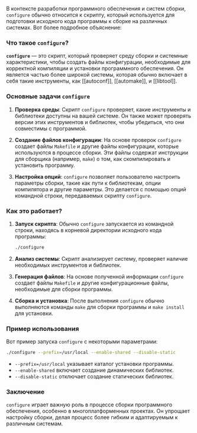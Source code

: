 В контексте разработки программного обеспечения и систем сборки, `configure` обычно относится к скрипту, который используется для подготовки исходного кода программы к сборке на различных системах. Вот более подробное объяснение:

### Что такое `configure`?

**`configure`** — это скрипт, который проверяет среду сборки и системные характеристики, чтобы создать файлы конфигурации, необходимые для корректной компиляции и установки программного обеспечения. Он является частью более широкой системы, которая обычно включает в себя такие инструменты, как [[autoconf]], [[automake]], и [[libtool]].

### Основные задачи `configure`

1. **Проверка среды**: Скрипт `configure` проверяет, какие инструменты и библиотеки доступны на вашей системе. Он также может проверять версии этих инструментов и библиотек, чтобы убедиться, что они совместимы с программой.

2. **Создание файлов конфигурации**: На основе проверок `configure` создает файлы `Makefile` и другие файлы конфигурации, которые используются в процессе сборки. Эти файлы содержат инструкции для сборщика (например, `make`) о том, как скомпилировать и установить программу.

3. **Настройка опций**: `configure` позволяет пользователю настроить параметры сборки, такие как пути к библиотекам, опции компилятора и другие параметры. Это делается с помощью опций командной строки, передаваемых скрипту `configure`.

### Как это работает?

1. **Запуск скрипта**: Обычно `configure` запускается из командной строки, находясь в корневой директории исходного кода программы:
   ```bash
   ./configure
   ```

2. **Анализ системы**: Скрипт анализирует систему, проверяет наличие необходимых инструментов и библиотек.

3. **Генерация файлов**: На основе полученной информации `configure` создает файлы `Makefile` и другие конфигурационные файлы, необходимые для сборки программы.

4. **Сборка и установка**: После выполнения `configure` обычно выполняются команды `make` для сборки программы и `make install` для установки.

### Пример использования

Вот пример запуска `configure` с некоторыми параметрами:

```bash
./configure --prefix=/usr/local --enable-shared --disable-static
```

- `--prefix=/usr/local` указывает каталог установки программы.
- `--enable-shared` включает создание динамических библиотек.
- `--disable-static` отключает создание статических библиотек.

### Заключение

`configure` играет важную роль в процессе сборки программного обеспечения, особенно в многоплатформенных проектах. Он упрощает настройку сборки, делая процесс более гибким и адаптируемым к различным системам.